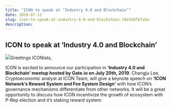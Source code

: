```yaml
---
title: "ICON to speak at ‘Industry 4.0 and Blockchain’"
date: 2019-07-12
slug: icon-to-speak-at-industry-4-0-and-blockchain-19e3ddfbfa5e
description:
---
```


## ICON to speak at ‘Industry 4.0 and Blockchain’

![](https://cdn-images-1.medium.com/max/800/1*qzbwLSD2Ss0epuEl-LbH8w.jpeg)Greetings ICONists,

ICON is excited to announce our participation in **‘Industry 4.0 and Blockchain’ meetup hosted by Gate.io on July 20th, 2019**. Changju Lee, Cryptoeconomic analyst at ICON Team, will give a keynote speech on **‘ICON Network’s Reward System and Fee System Design’** with how ICON’s governance mechanisms differentiate from other networks. It will be a great opportunity to discuss how ICON incentivize the growth of ecosystem with P-Rep election and it’s staking reward system.

